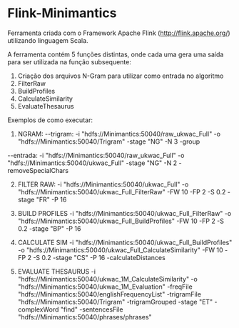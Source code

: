 # Flink-Minimantics

Ferramenta criada com o Framework Apache Flink (http://flink.apache.org/) utilizando linguagem Scala.

A ferramenta contém 5 funções distintas, onde cada uma gera uma saída para ser utilizada na função subsequente:

1) Criação dos arquivos N-Gram para utilizar como entrada no algoritmo
2) FilterRaw
3) BuildProfiles
4) CalculateSimilarity
5) EvaluateThesaurus



Exemplos de como executar:

1) NGRAM:
--trigram:
-i "hdfs://Minimantics:50040/raw_ukwac_Full" -o "hdfs://Minimantics:50040/Trigram" -stage "NG" -N 3 -group

--entrada:
-i "hdfs://Minimantics:50040/raw_ukwac_Full" -o "hdfs://Minimantics:50040/ukwac_Full" -stage "NG" -N 2 -removeSpecialChars

2) FILTER RAW:
-i "hdfs://Minimantics:50040/ukwac_Full" -o "hdfs://Minimantics:50040/ukwac_Full_FilterRaw" -FW 10 -FP 2 -S 0.2 -stage "FR" -P 16 

3) BUILD PROFILES
-i "hdfs://Minimantics:50040/ukwac_Full_FilterRaw" -o "hdfs://Minimantics:50040/ukwac_Full_BuildProfiles" -FW 10 -FP 2 -S 0.2 -stage "BP" -P 16

4) CALCULATE SIM
-i "hdfs://Minimantics:50040/ukwac_Full_BuildProfiles" -o "hdfs://Minimantics:50040/ukwac_Full_CalculateSimilarity" -FW 10 -FP 2 -S 0.2 -stage "CS" -P 16 -calculateDistances

5) EVALUATE THESAURUS
-i "hdfs://Minimantics:50040/ukwac_1M_CalculateSimilarity" -o  "hdfs://Minimantics:50040/ukwac_1M_Evaluation" -freqFile "hdfs://Minimantics:50040/englishFrequencyList" -trigramFile "hdfs://Minimantics:50040/Trigram" -trigramGrouped -stage "ET" -complexWord "find" -sentencesFile "hdfs://Minimantics:50040/phrases/phrases"

